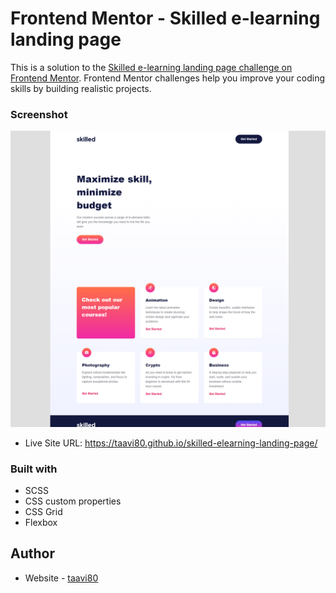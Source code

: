  # Frontend Mentor - Skilled e-learning landing page

This is a solution to the [Skilled e-learning landing page challenge on Frontend Mentor](https://www.frontendmentor.io/challenges/skilled-elearning-landing-page-S1ObDrZ8q). Frontend Mentor challenges help you improve your coding skills by building realistic projects.

### Screenshot

![](src/assets/design/skilled-elearning-landing-page_Desktop.png)

- Live Site URL: https://taavi80.github.io/skilled-elearning-landing-page/

### Built with
- SCSS
- CSS custom properties
- CSS Grid
- Flexbox

## Author
- Website - [taavi80](https://www.frontendmentor.io/profile/taavi80)


